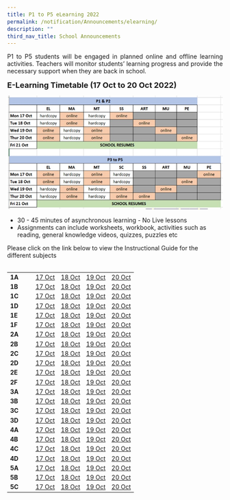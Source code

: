 ```yaml
---
title: P1 to P5 eLearning 2022
permalink: /notification/Announcements/elearning/
description: ""
third_nav_title: School Announcements
---
```

<div style="text-align:justify;">P1 to P5 students will be engaged in planned online and offline learning activities. Teachers will monitor students’ learning progress and provide the necessary support when they are back in school.</div>

<b><font size="4">E-Learning Timetable (17 Oct to 20 Oct 2022)</font></b>

![](/images/Announcement/2022%2010%2005%20elearning.jpg)

<ul>
<li>30 - 45 minutes of asynchronous learning - No Live lessons</li>
<li>Assignments can include worksheets, workbook, activities such as reading, general knowledge videos, quizzes, puzzles etc</li>
</ul>
Please click on the link below to view the Instructional Guide for the different subjects<br><br>

<table style="width: 100%;"><tbody><tr>
<td style="width: 20%;"><b>1A</b></td>
<td style="width: 20%;"><a href="https://docs.google.com/spreadsheets/d/e/2PACX-1vR5gk9AjLN3cg-jvgZav_7ewf9lEkX5wj5TcHGNqaBJnluc1025h-j9yzRTgf3cxzBxaSS6Nu9cWjRE/pubhtml?gid=1097046089&amp;single=true" target="_blank">17 Oct</a></td>
<td style="width: 20%;"><a href="https://docs.google.com/spreadsheets/d/e/2PACX-1vR5gk9AjLN3cg-jvgZav_7ewf9lEkX5wj5TcHGNqaBJnluc1025h-j9yzRTgf3cxzBxaSS6Nu9cWjRE/pubhtml?gid=633891222&amp;single=true" target="_blank">18 Oct</a></td>
<td style="width: 20%;"><a href="https://docs.google.com/spreadsheets/d/e/2PACX-1vR5gk9AjLN3cg-jvgZav_7ewf9lEkX5wj5TcHGNqaBJnluc1025h-j9yzRTgf3cxzBxaSS6Nu9cWjRE/pubhtml?gid=1367435994&amp;single=true" target="_blank">19 Oct</a></td>
<td style="width: 20%;"><a href="https://docs.google.com/spreadsheets/d/e/2PACX-1vR5gk9AjLN3cg-jvgZav_7ewf9lEkX5wj5TcHGNqaBJnluc1025h-j9yzRTgf3cxzBxaSS6Nu9cWjRE/pubhtml?gid=1401100311&amp;single=true" target="_blank">20 Oct</a></td>
</tr><tr>
<td><b>1B</b></td>
<td><a href="https://docs.google.com/spreadsheets/d/e/2PACX-1vRv_kQhREp5N3X0vPXKunUka1UevOPnJbM3mSzITbHE9x_hYnGyN108fmpKB-R28uTm9slNTBci4yp6/pubhtml?gid=891865468&amp;single=true" target="_blank">17 Oct</a></td>
<td><a href="https://docs.google.com/spreadsheets/d/e/2PACX-1vRv_kQhREp5N3X0vPXKunUka1UevOPnJbM3mSzITbHE9x_hYnGyN108fmpKB-R28uTm9slNTBci4yp6/pubhtml?gid=74716833&amp;single=true" target="_blank">18 Oct</a></td>
<td><a href="https://docs.google.com/spreadsheets/d/e/2PACX-1vRv_kQhREp5N3X0vPXKunUka1UevOPnJbM3mSzITbHE9x_hYnGyN108fmpKB-R28uTm9slNTBci4yp6/pubhtml?gid=538302091&amp;single=true" target="_blank">19 Oct</a></td>
<td><a href="https://docs.google.com/spreadsheets/d/e/2PACX-1vRv_kQhREp5N3X0vPXKunUka1UevOPnJbM3mSzITbHE9x_hYnGyN108fmpKB-R28uTm9slNTBci4yp6/pubhtml?gid=911160352&amp;single=true" target="_blank">20 Oct</a></td>
</tr><tr>
<td><b>1C</b></td>
<td><a href="https://docs.google.com/spreadsheets/d/e/2PACX-1vT9MWpahSb8d6q2BfLHIHMNUtkldpKxn8-G-LGCsozdK7DxszLQ2Nasy4d4hZyqepEZV-8532bjJ8eb/pubhtml?gid=942067161&amp;single=true" target="_blank">17 Oct</a>
</td><td><a href="https://docs.google.com/spreadsheets/d/e/2PACX-1vT9MWpahSb8d6q2BfLHIHMNUtkldpKxn8-G-LGCsozdK7DxszLQ2Nasy4d4hZyqepEZV-8532bjJ8eb/pubhtml?gid=1165617130&amp;single=true" target="_blank">18 Oct</a>
</td><td><a href="https://docs.google.com/spreadsheets/d/e/2PACX-1vT9MWpahSb8d6q2BfLHIHMNUtkldpKxn8-G-LGCsozdK7DxszLQ2Nasy4d4hZyqepEZV-8532bjJ8eb/pubhtml?gid=1709254850&amp;single=true" target="_blank">19 Oct</a>
</td><td><a href="https://docs.google.com/spreadsheets/d/e/2PACX-1vT9MWpahSb8d6q2BfLHIHMNUtkldpKxn8-G-LGCsozdK7DxszLQ2Nasy4d4hZyqepEZV-8532bjJ8eb/pubhtml?gid=976297377&amp;single=true" target="_blank">20 Oct</a></td>
</tr><tr>
<td><b>1D</b></td>
<td><a href="https://docs.google.com/spreadsheets/d/e/2PACX-1vRRDzhsnGxJbNm7ntQ50prCLF0HYakR_OdZd7XDxAV7wgpKt6ljkNs9fl30DySX6hamulTbyG9m8Tep/pubhtml?gid=1803012700&amp;single=true" target="_blank">17 Oct</a></td>
<td><a href="https://docs.google.com/spreadsheets/d/e/2PACX-1vRRDzhsnGxJbNm7ntQ50prCLF0HYakR_OdZd7XDxAV7wgpKt6ljkNs9fl30DySX6hamulTbyG9m8Tep/pubhtml?gid=1672985126&amp;single=true" target="_blank">18 Oct</a></td>
<td><a href="https://docs.google.com/spreadsheets/d/e/2PACX-1vRRDzhsnGxJbNm7ntQ50prCLF0HYakR_OdZd7XDxAV7wgpKt6ljkNs9fl30DySX6hamulTbyG9m8Tep/pubhtml?gid=799435630&amp;single=true" target="_blank">19 Oct</a></td>
<td><a href="https://docs.google.com/spreadsheets/d/e/2PACX-1vRRDzhsnGxJbNm7ntQ50prCLF0HYakR_OdZd7XDxAV7wgpKt6ljkNs9fl30DySX6hamulTbyG9m8Tep/pubhtml?gid=1081912582&amp;single=true" target="_blank">20 Oct</a></td>
</tr><tr>
<td><b>1E</b></td>
<td><a href="https://docs.google.com/spreadsheets/d/e/2PACX-1vSde2ycsdZ85CCC-xFQAKSmsMIutF3KRtj-1MfR6pDbDcggGrUV3K2gG5R-70sijzWD8eSB0w6KuTvO/pubhtml?gid=1639989053&amp;single=true" target="_blank">17 Oct</a></td>
<td><a href="https://docs.google.com/spreadsheets/d/e/2PACX-1vSde2ycsdZ85CCC-xFQAKSmsMIutF3KRtj-1MfR6pDbDcggGrUV3K2gG5R-70sijzWD8eSB0w6KuTvO/pubhtml?gid=1835227780&amp;single=true" target="_blank">18 Oct</a></td>
<td><a href="https://docs.google.com/spreadsheets/d/e/2PACX-1vSde2ycsdZ85CCC-xFQAKSmsMIutF3KRtj-1MfR6pDbDcggGrUV3K2gG5R-70sijzWD8eSB0w6KuTvO/pubhtml?gid=1427123347&amp;single=true" target="_blank">19 Oct</a></td>
<td><a href="https://docs.google.com/spreadsheets/d/e/2PACX-1vSde2ycsdZ85CCC-xFQAKSmsMIutF3KRtj-1MfR6pDbDcggGrUV3K2gG5R-70sijzWD8eSB0w6KuTvO/pubhtml?gid=1529962463&amp;single=true" target="_blank">20 Oct</a></td>
</tr><tr>
<td><b>1F</b></td>
<td><a href="https://docs.google.com/spreadsheets/d/e/2PACX-1vTm3o22SAOTevG26WFgkzlbFETbRYCWJPTV5n8GpbCT8vOJVi50cs2MNuXX8cqT6YLJndXjz_x3TZ-N/pubhtml?gid=980293910&amp;single=true" target="_blank">17 Oct</a></td>
<td><a href="https://docs.google.com/spreadsheets/d/e/2PACX-1vTm3o22SAOTevG26WFgkzlbFETbRYCWJPTV5n8GpbCT8vOJVi50cs2MNuXX8cqT6YLJndXjz_x3TZ-N/pubhtml?gid=325058775&amp;single=true" target="_blank">18 Oct</a></td>
<td><a href="https://docs.google.com/spreadsheets/d/e/2PACX-1vTm3o22SAOTevG26WFgkzlbFETbRYCWJPTV5n8GpbCT8vOJVi50cs2MNuXX8cqT6YLJndXjz_x3TZ-N/pubhtml?gid=600408158&amp;single=true" target="_blank">19 Oct</a></td>
<td><a href="https://docs.google.com/spreadsheets/d/e/2PACX-1vTm3o22SAOTevG26WFgkzlbFETbRYCWJPTV5n8GpbCT8vOJVi50cs2MNuXX8cqT6YLJndXjz_x3TZ-N/pubhtml?gid=531034062&amp;single=true" target="_blank">20 Oct</a></td>
</tr><tr>
<td><b>2A</b></td>
<td><a href="https://docs.google.com/spreadsheets/d/e/2PACX-1vT0hJyAW-yiINM_VOpr79qhzGDYF5Jl1t-UDZ8wCv31RUVltyJAFEjULcNoThB_BAXsLHFxuRXOcVWU/pubhtml?gid=2074342579&amp;single=true" target="_blank">17 Oct</a></td>
	<td><a href="https://docs.google.com/spreadsheets/d/e/2PACX-1vT0hJyAW-yiINM_VOpr79qhzGDYF5Jl1t-UDZ8wCv31RUVltyJAFEjULcNoThB_BAXsLHFxuRXOcVWU/pubhtml?gid=938832276&amp;single=true" target="_blank">18 Oct</a></td>
<td><a href="https://docs.google.com/spreadsheets/d/e/2PACX-1vT0hJyAW-yiINM_VOpr79qhzGDYF5Jl1t-UDZ8wCv31RUVltyJAFEjULcNoThB_BAXsLHFxuRXOcVWU/pubhtml?gid=1946805963&amp;single=true" target="_blank">19 Oct</a></td>
<td><a href="https://docs.google.com/spreadsheets/d/e/2PACX-1vT0hJyAW-yiINM_VOpr79qhzGDYF5Jl1t-UDZ8wCv31RUVltyJAFEjULcNoThB_BAXsLHFxuRXOcVWU/pubhtml?gid=1092877827&amp;single=true" target="_blank">20 Oct</a></td>
</tr><tr>
<td><b>2B</b></td>
<td><a href="https://docs.google.com/spreadsheets/d/e/2PACX-1vQryUI21PLw-CWpP-StMYBfNXpDNFdsVDHGOz9DrhTF21TqoXBEFfypis0IbBXnkHocyvq8UC-wWI7H/pubhtml?gid=1146240156&amp;single=true" target="_blank">17 Oct</a>
</td>
<td><a href="https://docs.google.com/spreadsheets/d/e/2PACX-1vQryUI21PLw-CWpP-StMYBfNXpDNFdsVDHGOz9DrhTF21TqoXBEFfypis0IbBXnkHocyvq8UC-wWI7H/pubhtml?gid=1094990599&amp;single=true" target="_blank">18 Oct</a>
</td>
<td><a href="https://docs.google.com/spreadsheets/d/e/2PACX-1vQryUI21PLw-CWpP-StMYBfNXpDNFdsVDHGOz9DrhTF21TqoXBEFfypis0IbBXnkHocyvq8UC-wWI7H/pubhtml?gid=1150908801&amp;single=true" target="_blank">19 Oct</a>
</td>
<td><a href="https://docs.google.com/spreadsheets/d/e/2PACX-1vQryUI21PLw-CWpP-StMYBfNXpDNFdsVDHGOz9DrhTF21TqoXBEFfypis0IbBXnkHocyvq8UC-wWI7H/pubhtml?gid=1119433129&amp;single=true" target="_blank">20 Oct</a>
</td>
</tr><tr>
<td><b>2C</b></td>
<td><a href="https://docs.google.com/spreadsheets/d/e/2PACX-1vReHEaHYKFLiZ84v6mcYCRGV-FqatlY87TCEuqMDwC6UjCKpW1OIEzp97xLO6sChu6hJJss3QWESiFN/pubhtml?gid=1215288483&amp;single=true" target="_blank">17 Oct</a></td>
<td><a href="https://docs.google.com/spreadsheets/d/e/2PACX-1vReHEaHYKFLiZ84v6mcYCRGV-FqatlY87TCEuqMDwC6UjCKpW1OIEzp97xLO6sChu6hJJss3QWESiFN/pubhtml?gid=397443386&amp;single=true" target="_blank">18 Oct</a></td>
<td><a href="https://docs.google.com/spreadsheets/d/e/2PACX-1vReHEaHYKFLiZ84v6mcYCRGV-FqatlY87TCEuqMDwC6UjCKpW1OIEzp97xLO6sChu6hJJss3QWESiFN/pubhtml?gid=391730941&amp;single=true" target="_blank">19 Oct</a></td>
<td><a href="https://docs.google.com/spreadsheets/d/e/2PACX-1vReHEaHYKFLiZ84v6mcYCRGV-FqatlY87TCEuqMDwC6UjCKpW1OIEzp97xLO6sChu6hJJss3QWESiFN/pubhtml?gid=2145876807&amp;single=true" target="_blank">20 Oct</a><tr>
<td><b>2D</b></td>
<td><a href="https://docs.google.com/spreadsheets/d/e/2PACX-1vSy9BHjIubA6dtaG3cXFPKpjI8vuMih1CynWXfKe1slOMs8Bsy9i0UfwRh4nQ64oAH_sAdlUO3qWP48/pubhtml?gid=1250990961&amp;single=true" target="_blank">17 Oct</a></td>
<td><a href="https://docs.google.com/spreadsheets/d/e/2PACX-1vSy9BHjIubA6dtaG3cXFPKpjI8vuMih1CynWXfKe1slOMs8Bsy9i0UfwRh4nQ64oAH_sAdlUO3qWP48/pubhtml?gid=1067921888&amp;single=true" target="_blank">18 Oct</a></td>
<td><a href="https://docs.google.com/spreadsheets/d/e/2PACX-1vSy9BHjIubA6dtaG3cXFPKpjI8vuMih1CynWXfKe1slOMs8Bsy9i0UfwRh4nQ64oAH_sAdlUO3qWP48/pubhtml?gid=60885903&amp;single=true" target="_blank">19 Oct</a></td>
<td><a href="https://docs.google.com/spreadsheets/d/e/2PACX-1vSy9BHjIubA6dtaG3cXFPKpjI8vuMih1CynWXfKe1slOMs8Bsy9i0UfwRh4nQ64oAH_sAdlUO3qWP48/pubhtml?gid=1998259360&amp;single=true" target="_blank">20 Oct</a></td>
</tr><tr>
<td><b>2E</b></td>
<td><a href="https://docs.google.com/spreadsheets/d/e/2PACX-1vQJeW8SSu_Gr6euxe8Kv744jStO8sEbxoaJxe3bvTkVRohLk-kC5ErVBh5MxKE1X0P0nCsaHqxX-p-s/pubhtml?gid=1567622525&amp;single=true" target="_blank">17 Oct</a></td>
<td><a href="https://docs.google.com/spreadsheets/d/e/2PACX-1vQJeW8SSu_Gr6euxe8Kv744jStO8sEbxoaJxe3bvTkVRohLk-kC5ErVBh5MxKE1X0P0nCsaHqxX-p-s/pubhtml?gid=1225858716&amp;single=true" target="_blank">18 Oct</a></td>
<td><a href="https://docs.google.com/spreadsheets/d/e/2PACX-1vQJeW8SSu_Gr6euxe8Kv744jStO8sEbxoaJxe3bvTkVRohLk-kC5ErVBh5MxKE1X0P0nCsaHqxX-p-s/pubhtml?gid=2058929288&amp;single=true" target="_blank">19 Oct</a></td>
<td><a href="https://docs.google.com/spreadsheets/d/e/2PACX-1vQJeW8SSu_Gr6euxe8Kv744jStO8sEbxoaJxe3bvTkVRohLk-kC5ErVBh5MxKE1X0P0nCsaHqxX-p-s/pubhtml?gid=971637418&amp;single=true" target="_blank">20 Oct</a></td>
</tr><tr>
<td><b>2F</b></td>
<td><a href="https://docs.google.com/spreadsheets/d/e/2PACX-1vSA1UYACaw2n2BxtriQLiLZ-R-Pn-e3wmn_V4HrjV-2CNLQJNB7ZUeD84HKrxHpbEfAvqHW_KOZ-2K9/pubhtml?gid=678694514&amp;single=true" target="_blank">17 Oct</a></td>
<td><a href="https://docs.google.com/spreadsheets/d/e/2PACX-1vSA1UYACaw2n2BxtriQLiLZ-R-Pn-e3wmn_V4HrjV-2CNLQJNB7ZUeD84HKrxHpbEfAvqHW_KOZ-2K9/pubhtml?gid=1835678346&amp;single=true" target="_blank">18 Oct</a></td>
<td><a href="https://docs.google.com/spreadsheets/d/e/2PACX-1vSA1UYACaw2n2BxtriQLiLZ-R-Pn-e3wmn_V4HrjV-2CNLQJNB7ZUeD84HKrxHpbEfAvqHW_KOZ-2K9/pubhtml?gid=347976374&amp;single=true" target="_blank">19 Oct</a></td>
<td><a href="https://docs.google.com/spreadsheets/d/e/2PACX-1vSA1UYACaw2n2BxtriQLiLZ-R-Pn-e3wmn_V4HrjV-2CNLQJNB7ZUeD84HKrxHpbEfAvqHW_KOZ-2K9/pubhtml?gid=514679614&amp;single=true" target="_blank">20 Oct</a></td>
</tr><tr>
<td><b>3A</b></td>
<td><a href="https://docs.google.com/spreadsheets/d/e/2PACX-1vTkLpBGvyQ492aQLVsR5HhmVboRY9YBlRf9nVfapS0yYdJimlLqdgdy2S4DIJzPdRpGZ0TaKkgRP7Te/pubhtml?gid=303291275&amp;single=true" target="_blank">17 Oct</a></td>
<td><a href="https://docs.google.com/spreadsheets/d/e/2PACX-1vTkLpBGvyQ492aQLVsR5HhmVboRY9YBlRf9nVfapS0yYdJimlLqdgdy2S4DIJzPdRpGZ0TaKkgRP7Te/pubhtml?gid=297038053&amp;single=true" target="_blank">18 Oct</a></td>
<td><a href="https://docs.google.com/spreadsheets/d/e/2PACX-1vTkLpBGvyQ492aQLVsR5HhmVboRY9YBlRf9nVfapS0yYdJimlLqdgdy2S4DIJzPdRpGZ0TaKkgRP7Te/pubhtml?gid=973437954&amp;single=true" target="_blank">19 Oct</a></td>
<td><a href="https://docs.google.com/spreadsheets/d/e/2PACX-1vTkLpBGvyQ492aQLVsR5HhmVboRY9YBlRf9nVfapS0yYdJimlLqdgdy2S4DIJzPdRpGZ0TaKkgRP7Te/pubhtml?gid=887915669&amp;single=true" target="_blank">20 Oct</a></td>
</tr><tr>
<td><b>3B</b></td>
<td><a href="https://docs.google.com/spreadsheets/d/e/2PACX-1vQNwVzdaJJ5ZA5fWsQ9sufp8Cu_9hOX-94UDz2bN_xLBg0Baz7PmdrR8uxJwHozBy5Z2ipaFxrxyIS6/pubhtml?gid=1263726608&amp;single=true" target="_blank">17 Oct</a></td>
<td><a href="https://docs.google.com/spreadsheets/d/e/2PACX-1vQNwVzdaJJ5ZA5fWsQ9sufp8Cu_9hOX-94UDz2bN_xLBg0Baz7PmdrR8uxJwHozBy5Z2ipaFxrxyIS6/pubhtml?gid=1613799505&amp;single=true" target="_blank">18 Oct</a></td>
<td><a href="https://docs.google.com/spreadsheets/d/e/2PACX-1vQNwVzdaJJ5ZA5fWsQ9sufp8Cu_9hOX-94UDz2bN_xLBg0Baz7PmdrR8uxJwHozBy5Z2ipaFxrxyIS6/pubhtml?gid=2038880647&amp;single=true" target="_blank">19 Oct</a></td>
<td><a href="https://docs.google.com/spreadsheets/d/e/2PACX-1vQNwVzdaJJ5ZA5fWsQ9sufp8Cu_9hOX-94UDz2bN_xLBg0Baz7PmdrR8uxJwHozBy5Z2ipaFxrxyIS6/pubhtml?gid=467389337&amp;single=true" target="_blank">20 Oct</a></td>
</tr>
<tr>
<td><b>3C</b></td>
<td><a href="https://docs.google.com/spreadsheets/d/e/2PACX-1vSDl4uQ8ywVRGw1uUdZx17cFhb_8sMT284Qfs0yWbyo6sDUZ-7ix063pSgBZPPWPiLl-lo2lJkfS5YY/pubhtml?gid=741346545&amp;single=true" target="_blank">17 Oct</a></td>
<td><a href="https://docs.google.com/spreadsheets/d/e/2PACX-1vSDl4uQ8ywVRGw1uUdZx17cFhb_8sMT284Qfs0yWbyo6sDUZ-7ix063pSgBZPPWPiLl-lo2lJkfS5YY/pubhtml?gid=1499775464&amp;single=true" target="_blank">18 Oct</a></td>
<td><a href="https://docs.google.com/spreadsheets/d/e/2PACX-1vSDl4uQ8ywVRGw1uUdZx17cFhb_8sMT284Qfs0yWbyo6sDUZ-7ix063pSgBZPPWPiLl-lo2lJkfS5YY/pubhtml?gid=230343728&amp;single=true" target="_blank">19 Oct</a></td>
<td><a href="https://docs.google.com/spreadsheets/d/e/2PACX-1vSDl4uQ8ywVRGw1uUdZx17cFhb_8sMT284Qfs0yWbyo6sDUZ-7ix063pSgBZPPWPiLl-lo2lJkfS5YY/pubhtml?gid=1891921990&amp;single=true" target="_blank">20 Oct</a></td>
</tr>
<tr>
<td><b>3D</b></td>
<td><a href="https://docs.google.com/spreadsheets/d/e/2PACX-1vQOlBLO2jSoPGNXeYbHWSdY5IxpXhCWPFFRgqpz0yvJbG9kqllMfMMBHflfgffzBTNZHJyVOV6YfTkX/pubhtml?gid=1857138132&amp;single=true" target="_blank">17 Oct</a></td>
<td><a href="https://docs.google.com/spreadsheets/d/e/2PACX-1vQOlBLO2jSoPGNXeYbHWSdY5IxpXhCWPFFRgqpz0yvJbG9kqllMfMMBHflfgffzBTNZHJyVOV6YfTkX/pubhtml?gid=860533262&amp;single=true" target="_blank">18 Oct</a></td>
<td><a href="https://docs.google.com/spreadsheets/d/e/2PACX-1vQOlBLO2jSoPGNXeYbHWSdY5IxpXhCWPFFRgqpz0yvJbG9kqllMfMMBHflfgffzBTNZHJyVOV6YfTkX/pubhtml?gid=2875967&amp;single=true" target="_blank">19 Oct</a></td>
<td><a href="https://docs.google.com/spreadsheets/d/e/2PACX-1vQOlBLO2jSoPGNXeYbHWSdY5IxpXhCWPFFRgqpz0yvJbG9kqllMfMMBHflfgffzBTNZHJyVOV6YfTkX/pubhtml?gid=1827923994&amp;single=true" target="_blank">20 Oct</a></td>
</tr>
<tr>
<td><b>4A</b></td>
<td><a href="https://docs.google.com/spreadsheets/d/e/2PACX-1vQsk_eqzCAbulQ-TawXGhEd7UVACG-vneKDEmncRXBgnI7J1FTi9A-KIZCWtslDQobr7VEXzwb_6ZEo/pubhtml?gid=46077897&amp;single=true" target="_blank">17 Oct</a></td>
<td><a href="https://docs.google.com/spreadsheets/d/e/2PACX-1vQsk_eqzCAbulQ-TawXGhEd7UVACG-vneKDEmncRXBgnI7J1FTi9A-KIZCWtslDQobr7VEXzwb_6ZEo/pubhtml?gid=746039242&amp;single=true" target="_blank">18 Oct</a></td>
<td><a href="https://docs.google.com/spreadsheets/d/e/2PACX-1vQsk_eqzCAbulQ-TawXGhEd7UVACG-vneKDEmncRXBgnI7J1FTi9A-KIZCWtslDQobr7VEXzwb_6ZEo/pubhtml?gid=1142283410&amp;single=true" target="_blank">19 Oct</a></td>
<td><a href="https://docs.google.com/spreadsheets/d/e/2PACX-1vQsk_eqzCAbulQ-TawXGhEd7UVACG-vneKDEmncRXBgnI7J1FTi9A-KIZCWtslDQobr7VEXzwb_6ZEo/pubhtml?gid=1078564033&amp;single=true" target="_blank">20 Oct</a></td>
</tr>
<tr>
<td><b>4B</b></td>
<td><a href="https://docs.google.com/spreadsheets/d/e/2PACX-1vQ7k7O8e-eJNHNSEF41qkN4VES6DmXoBbuUeImvq6feyIrR_RZrkn6aklH6ChWpXYChpLqILwN2Muo_/pubhtml?gid=1544514021&amp;single=true" target="_blank">17 Oct</a></td>
<td><a href="https://docs.google.com/spreadsheets/d/e/2PACX-1vQ7k7O8e-eJNHNSEF41qkN4VES6DmXoBbuUeImvq6feyIrR_RZrkn6aklH6ChWpXYChpLqILwN2Muo_/pubhtml?gid=1658832422&amp;single=true" target="_blank">18 Oct</a></td>
<td><a href="https://docs.google.com/spreadsheets/d/e/2PACX-1vQ7k7O8e-eJNHNSEF41qkN4VES6DmXoBbuUeImvq6feyIrR_RZrkn6aklH6ChWpXYChpLqILwN2Muo_/pubhtml?gid=1104755460&amp;single=true" target="_blank">19 Oct</a></td>
<td><a href="https://docs.google.com/spreadsheets/d/e/2PACX-1vQ7k7O8e-eJNHNSEF41qkN4VES6DmXoBbuUeImvq6feyIrR_RZrkn6aklH6ChWpXYChpLqILwN2Muo_/pubhtml?gid=867494182&amp;single=true" target="_blank">20 Oct</a>
</td></tr>
<tr>
<td><b>4C</b></td>
<td><a href="https://docs.google.com/spreadsheets/d/e/2PACX-1vThI5RQSzXgcjt_BUR56OrHHnIepCNRfjspuRhkuV572gaMitqt1ZoZT8Wqvj9RQiugofO960DYv2tb/pubhtml?gid=1963879921&amp;single=true" target="_blank">17 Oct</a></td>
<td><a href="https://docs.google.com/spreadsheets/d/e/2PACX-1vThI5RQSzXgcjt_BUR56OrHHnIepCNRfjspuRhkuV572gaMitqt1ZoZT8Wqvj9RQiugofO960DYv2tb/pubhtml?gid=458993235&amp;single=true" target="_blank">18 Oct</a></td>
<td><a href="https://docs.google.com/spreadsheets/d/e/2PACX-1vThI5RQSzXgcjt_BUR56OrHHnIepCNRfjspuRhkuV572gaMitqt1ZoZT8Wqvj9RQiugofO960DYv2tb/pubhtml?gid=1473214782&amp;single=true" target="_blank">19 Oct</a></td>
<td><a href="https://docs.google.com/spreadsheets/d/e/2PACX-1vThI5RQSzXgcjt_BUR56OrHHnIepCNRfjspuRhkuV572gaMitqt1ZoZT8Wqvj9RQiugofO960DYv2tb/pubhtml?gid=989550378&amp;single=true" target="_blank">20 Oct</a></td>
</tr>
<tr>
<td><b>4D</b></td>
<td><a href="https://docs.google.com/spreadsheets/d/e/2PACX-1vRcp6vcG3nCZvl_dDPMCLQyL9a5JI4f8dOZEUBsqP6EueTHrmRJr8rkSRBSXeXU2MEiHn1-1rGUB0hO/pubhtml?gid=1808707215&amp;single=true" target="_blank">17 Oct</a></td>
<td><a href="https://docs.google.com/spreadsheets/d/e/2PACX-1vRcp6vcG3nCZvl_dDPMCLQyL9a5JI4f8dOZEUBsqP6EueTHrmRJr8rkSRBSXeXU2MEiHn1-1rGUB0hO/pubhtml?gid=1058259389&amp;single=true" target="_blank">18 Oct</a></td>
<td><a href="https://docs.google.com/spreadsheets/d/e/2PACX-1vRcp6vcG3nCZvl_dDPMCLQyL9a5JI4f8dOZEUBsqP6EueTHrmRJr8rkSRBSXeXU2MEiHn1-1rGUB0hO/pubhtml?gid=1116316006&amp;single=true" target="_blank">19 Oct</a></td>
<td><a href="https://docs.google.com/spreadsheets/d/e/2PACX-1vRcp6vcG3nCZvl_dDPMCLQyL9a5JI4f8dOZEUBsqP6EueTHrmRJr8rkSRBSXeXU2MEiHn1-1rGUB0hO/pubhtml?gid=472194045&amp;single=true" target="_blank">20 Oct</a></td>
</tr>
<tr>
<td><b>5A</b></td>
<td><a href="https://docs.google.com/spreadsheets/d/e/2PACX-1vRL7r_J0iZoXkYetb5SIGBfRm7FGRjjBapIBqJhmcZ7wfDhgYDMzL3HNwdRbxc_-J642NJMiQNv0zK9/pubhtml?gid=1470350364&amp;single=true" target="_blank">17 Oct</a></td>
<td><a href="https://docs.google.com/spreadsheets/d/e/2PACX-1vRL7r_J0iZoXkYetb5SIGBfRm7FGRjjBapIBqJhmcZ7wfDhgYDMzL3HNwdRbxc_-J642NJMiQNv0zK9/pubhtml?gid=602330898&amp;single=true" target="_blank">18 Oct</a></td>
<td><a href="https://docs.google.com/spreadsheets/d/e/2PACX-1vRL7r_J0iZoXkYetb5SIGBfRm7FGRjjBapIBqJhmcZ7wfDhgYDMzL3HNwdRbxc_-J642NJMiQNv0zK9/pubhtml?gid=2080841980&amp;single=true" target="_blank">19 Oct</a></td>
<td><a href="https://docs.google.com/spreadsheets/d/e/2PACX-1vRL7r_J0iZoXkYetb5SIGBfRm7FGRjjBapIBqJhmcZ7wfDhgYDMzL3HNwdRbxc_-J642NJMiQNv0zK9/pubhtml?gid=282843800&amp;single=true" target="_blank">20 Oct</a></td>
</tr>
<tr>
<td><b>5B</b></td>
<td><a href="https://docs.google.com/spreadsheets/d/e/2PACX-1vSQY1J6Gzv6ZIki1jQ8g2u3iFGnnk6B2Pd7Gqiqro6wXljXQY7ps5qqb2VIIAKUI8pUA7RqsgUCe-mg/pubhtml?gid=2065364001&amp;single=true" target="_blank">17 Oct</a></td>
<td><a href="https://docs.google.com/spreadsheets/d/e/2PACX-1vSQY1J6Gzv6ZIki1jQ8g2u3iFGnnk6B2Pd7Gqiqro6wXljXQY7ps5qqb2VIIAKUI8pUA7RqsgUCe-mg/pubhtml?gid=1613069823&amp;single=true" target="_blank">18 Oct</a></td>
<td><a href="https://docs.google.com/spreadsheets/d/e/2PACX-1vSQY1J6Gzv6ZIki1jQ8g2u3iFGnnk6B2Pd7Gqiqro6wXljXQY7ps5qqb2VIIAKUI8pUA7RqsgUCe-mg/pubhtml?gid=363434770&amp;single=true" target="_blank">19 Oct</a></td>
<td><a href="https://docs.google.com/spreadsheets/d/e/2PACX-1vSQY1J6Gzv6ZIki1jQ8g2u3iFGnnk6B2Pd7Gqiqro6wXljXQY7ps5qqb2VIIAKUI8pUA7RqsgUCe-mg/pubhtml?gid=1104696021&amp;single=true" target="_blank">20 Oct</a></td>
</tr>
<tr>
<td><b>5C</b></td>
<td><a href="https://docs.google.com/spreadsheets/d/e/2PACX-1vTttmBOc5uEMBTSkpu_EfcvMsjngWcOwYOM_7GgA1cQs95OfB6ow8MFHVw4qPcmMmZDfG7wMeAhs3vd/pubhtml?gid=1957985668&amp;single=true" target="_blank">17 Oct</a></td>
<td><a href="https://docs.google.com/spreadsheets/d/e/2PACX-1vTttmBOc5uEMBTSkpu_EfcvMsjngWcOwYOM_7GgA1cQs95OfB6ow8MFHVw4qPcmMmZDfG7wMeAhs3vd/pubhtml?gid=218587213&amp;single=true" target="_blank">18 Oct</a></td>
<td><a href="https://docs.google.com/spreadsheets/d/e/2PACX-1vTttmBOc5uEMBTSkpu_EfcvMsjngWcOwYOM_7GgA1cQs95OfB6ow8MFHVw4qPcmMmZDfG7wMeAhs3vd/pubhtml?gid=1097311923&amp;single=true" target="_blank">19 Oct</a></td>
<td><a href="https://docs.google.com/spreadsheets/d/e/2PACX-1vTttmBOc5uEMBTSkpu_EfcvMsjngWcOwYOM_7GgA1cQs95OfB6ow8MFHVw4qPcmMmZDfG7wMeAhs3vd/pubhtml?gid=1859289504&amp;single=true" target="_blank">20 Oct</a></td>
</tr></tbody></table><br>